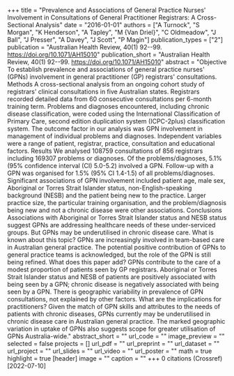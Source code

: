 +++
title = "Prevalence and Associations of General Practice Nurses' Involvement in Consultations of General Practitioner Registrars: A Cross-Sectional Analysis"
date = "2016-01-01"
authors = ["A Turnock", "S Morgan", "K Henderson", "A Tapley", "M {Van Driel}", "C Oldmeadow", "J Ball", "J Presser", "A Davey", "J Scott", "P Magin"]
publication_types = ["2"]
publication = "Australian Health Review, 40(1) 92--99. https://doi.org/10.1071/AH15010"
publication_short = "Australian Health Review, 40(1) 92--99. https://doi.org/10.1071/AH15010"
abstract = "Objective To establish prevalence and associations of general practice nurses' (GPNs) involvement in general practitioner (GP) registrars' consultations. Methods A cross-sectional analysis from an ongoing cohort study of registrars' clinical consultations in five Australian states. Registrars recorded detailed data from 60 consecutive consultations per 6-month training term. Problems and diagnoses encountered, including chronic disease classification, were coded using the International Classification of Primary Care, second edition duplication system (ICPC-2plus) classification system. The outcome factor in our analysis was GPN involvement in management of individual problems and diagnoses. Independent variables were a range of patient, registrar, practice, consultation and educational factors. Results We analysed 108759 consultations of 856 registrars including 169307 problems or diagnoses. Of the problems/diagnoses, 5.1% (95% confidence interval (CI) 5.0-5.2) involved a GPN. Follow-up with a GPN was organised for 1.5% (95% CI 1.4-1.5) of all problems/diagnoses. Significant associations of GPN involvement included patient age, male sex, Aboriginal or Torres Strait Islander status, non-English-speaking background (NESB) and the patient being new to the practice. Larger practice size, the particular training organisation, and the problem/diagnosis being new and not a chronic disease were other associations. Conclusions Associations with Aboriginal or Torres Strait Islander status and NESB status suggest GPNs are addressing healthcare needs of these under-serviced groups. But GPNs may be underutilised in chronic disease care. What is known about this topic? GPNs are increasingly involved in team-based care in Australian general practice. The potential positive contribution of GPNs to general practice teams is acknowledged, but the role of the GPN is still being refined. What does this paper add? GPNs contribute to the care of a modest proportion of patients seen by GP registrars. Aboriginal or Torres Strait Islander status and NESB of patients are positively associated with being seen by a GPN; chronic disease is negatively associated with being seen by a GPN. There is geographic variability in prevalence of GPN consultations, not explained by other factors. What are the implications for practitioners? Given the match of GPN skills and attributes to the needs of patients with chronic diseases, GPNs currently may be underutilised in chronic disease care in Australian general practice. The marked geographic variation in uptake of GPNs also suggests scope for greater utilisation of GPNs Australia-wide."
abstract_short = ""
url_code = ""
image_preview = ""
selected = false
projects = []
url_pdf = ""
url_preprint = ""
url_dataset = ""
url_project = ""
url_slides = ""
url_video = ""
url_poster = ""
math = true
highlight = true
[header]
image = ""
caption = ""
+++
0 citations (Crossref) [2022-07-10]
